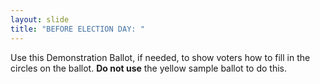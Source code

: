 ```yaml
---
layout: slide
title: "BEFORE ELECTION DAY: "
---
```


Use this Demonstration Ballot, if needed, to show voters how to fill in the circles on the ballot. **Do not use** the yellow sample ballot to do this.
